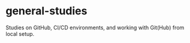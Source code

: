 # general-studies
Studies on GitHub, CI/CD environments, and working with Git(Hub) from local setup.
